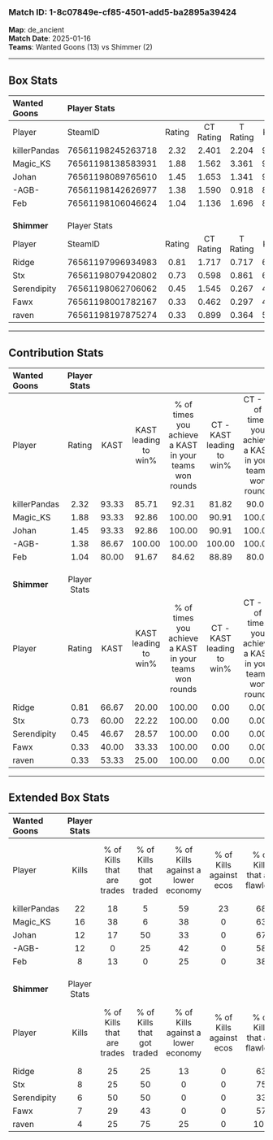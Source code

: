 ### Match ID: 1-8c07849e-cf85-4501-add5-ba2895a39424  
**Map**: de_ancient  
**Match Date**: 2025-01-16  
**Teams**: Wanted Goons (13) vs Shimmer (2)  

---  

## Box Stats  

| **Wanted Goons** | Player Stats      |        |           |          |       |       |       |         |        |      |     |
| :- | :- | :-: | :-: | :-: | :-: | :-: | :-: | :-: | :-: | :-: | :-: |
| Player           | SteamID           | Rating | CT Rating | T Rating | KAST  |  ADR  | Kills | Assists | Deaths | K/D  | HS% |
| killerPandas     | 76561198245263718 |  2.32  |   2.401   |  2.204   | 93.33 | 134.3 |  22   |    4    |   4    | 5.50 | 50  |
| Magic_KS         | 76561198138583931 |  1.88  |   1.562   |  3.361   | 93.33 | 104.1 |  16   |    4    |   4    | 4.00 | 62  |
| Johan            | 76561198089765610 |  1.45  |   1.653   |  1.341   | 93.33 | 86.7  |  12   |    3    |   8    | 1.50 | 50  |
| -AGB-            | 76561198142626977 |  1.38  |   1.590   |  0.918   | 86.67 | 82.3  |  12   |    3    |   8    | 1.50 | 50  |
| Feb              | 76561198106046624 |  1.04  |   1.136   |  1.696   | 80.00 | 69.3  |   8   |    4    |   9    | 0.89 | 50  |
|                  |                   |        |           |          |       |       |       |         |        |      |     |
|                  |                   |        |           |          |       |       |       |         |        |      |     |
|                  |                   |        |           |          |       |       |       |         |        |      |     |
| **Shimmer**      | Player Stats      |        |           |          |       |       |       |         |        |      |     |
| Player           | SteamID           | Rating | CT Rating | T Rating | KAST  |  ADR  | Kills | Assists | Deaths | K/D  | HS% |
| Ridge            | 76561197996934983 |  0.81  |   1.717   |  0.717   | 66.67 | 74.0  |   8   |    4    |   13   | 0.62 | 75  |
| Stx              | 76561198079420802 |  0.73  |   0.598   |  0.861   | 60.00 | 76.7  |   8   |    4    |   14   | 0.57 | 75  |
| Serendipity      | 76561198062706062 |  0.45  |   1.545   |  0.267   | 46.67 | 45.3  |   6   |    3    |   13   | 0.46 | 33  |
| Fawx             | 76561198001782167 |  0.33  |   0.462   |  0.297   | 40.00 | 31.1  |   7   |    1    |   15   | 0.47 | 57  |
| raven            | 76561198197875274 |  0.33  |   0.899   |  0.364   | 53.33 | 49.4  |   4   |    3    |   15   | 0.27 | 25  |
---  

## Contribution Stats  

| **Wanted Goons** | Player Stats |       |                      |                                                        |                           |                                                             |                          |                                                            |
| :- | :-: | :-: | :-: | :-: | :-: | :-: | :-: | :-: |
| Player           |    Rating    | KAST  | KAST leading to win% | % of times you achieve a KAST in your teams won rounds | CT - KAST leading to win% | CT - % of times you achieve a KAST in your teams won rounds | T - KAST leading to win% | T - % of times you achieve a KAST in your teams won rounds |
| killerPandas     |     2.32     | 93.33 |        85.71         |                         92.31                          |           81.82           |                            90.00                            |          100.00          |                           100.00                           |
| Magic_KS         |     1.88     | 93.33 |        92.86         |                         100.00                         |           90.91           |                           100.00                            |          100.00          |                           100.00                           |
| Johan            |     1.45     | 93.33 |        92.86         |                         100.00                         |           90.91           |                           100.00                            |          100.00          |                           100.00                           |
| -AGB-            |     1.38     | 86.67 |        100.00        |                         100.00                         |          100.00           |                           100.00                            |          100.00          |                           100.00                           |
| Feb              |     1.04     | 80.00 |        91.67         |                         84.62                          |           88.89           |                            80.00                            |          100.00          |                           100.00                           |
|                  |              |       |                      |                                                        |                           |                                                             |                          |                                                            |
|                  |              |       |                      |                                                        |                           |                                                             |                          |                                                            |
|                  |              |       |                      |                                                        |                           |                                                             |                          |                                                            |
| **Shimmer**      | Player Stats |       |                      |                                                        |                           |                                                             |                          |                                                            |
| Player           |    Rating    | KAST  | KAST leading to win% | % of times you achieve a KAST in your teams won rounds | CT - KAST leading to win% | CT - % of times you achieve a KAST in your teams won rounds | T - KAST leading to win% | T - % of times you achieve a KAST in your teams won rounds |
| Ridge            |     0.81     | 66.67 |        20.00         |                         100.00                         |           0.00            |                            0.00                             |          28.57           |                           100.00                           |
| Stx              |     0.73     | 60.00 |        22.22         |                         100.00                         |           0.00            |                            0.00                             |          25.00           |                           100.00                           |
| Serendipity      |     0.45     | 46.67 |        28.57         |                         100.00                         |           0.00            |                            0.00                             |          50.00           |                           100.00                           |
| Fawx             |     0.33     | 40.00 |        33.33         |                         100.00                         |           0.00            |                            0.00                             |          40.00           |                           100.00                           |
| raven            |     0.33     | 53.33 |        25.00         |                         100.00                         |           0.00            |                            0.00                             |          40.00           |                           100.00                           |
---  

## Extended Box Stats  

| **Wanted Goons** | Player Stats |                            |                            |                                    |                         |                              |                                 |        |                             |                                     |                          |                               |                            |
| :- | :-: | :-: | :-: | :-: | :-: | :-: | :-: | :-: | :-: | :-: | :-: | :-: | :-: |
| Player           |    Kills     | % of Kills that are trades | % of Kills that got traded | % of Kills against a lower economy | % of Kills against ecos | % of Kills that are flawless | % of Kills that are close duels | Deaths | % of Deaths that get traded | % of Deaths against a lower economy | % of Deaths against ecos | % of Deaths that are flawless | % of Deaths that are close |
| killerPandas     |      22      |             18             |             5              |                 59                 |           23            |              68              |                5                |   4    |             50              |                 25                  |            0             |              100              |             25             |
| Magic_KS         |      16      |             38             |             6              |                 38                 |            0            |              63              |                0                |   4    |             25              |                 25                  |            0             |              50               |             25             |
| Johan            |      12      |             17             |             50             |                 33                 |            0            |              67              |                0                |   8    |             50              |                 38                  |            0             |              75               |             0              |
| -AGB-            |      12      |             0              |             25             |                 42                 |            0            |              58              |               25                |   8    |             25              |                 38                  |            0             |              75               |             0              |
| Feb              |      8       |             13             |             0              |                 25                 |            0            |              38              |               13                |   9    |             67              |                 33                  |            0             |              44               |             11             |
|                  |              |                            |                            |                                    |                         |                              |                                 |        |                             |                                     |                          |                               |                            |
|                  |              |                            |                            |                                    |                         |                              |                                 |        |                             |                                     |                          |                               |                            |
|                  |              |                            |                            |                                    |                         |                              |                                 |        |                             |                                     |                          |                               |                            |
| **Shimmer**      | Player Stats |                            |                            |                                    |                         |                              |                                 |        |                             |                                     |                          |                               |                            |
| Player           |    Kills     | % of Kills that are trades | % of Kills that got traded | % of Kills against a lower economy | % of Kills against ecos | % of Kills that are flawless | % of Kills that are close duels | Deaths | % of Deaths that get traded | % of Deaths against a lower economy | % of Deaths against ecos | % of Deaths that are flawless | % of Deaths that are close |
| Ridge            |      8       |             25             |             25             |                 13                 |            0            |              63              |                0                |   13   |             23              |                  8                  |            0             |              54               |             8              |
| Stx              |      8       |             25             |             50             |                 0                  |            0            |              75              |               13                |   14   |             14              |                  7                  |            0             |              50               |             14             |
| Serendipity      |      6       |             50             |             50             |                 0                  |            0            |              33              |               17                |   13   |             15              |                  8                  |            0             |              62               |             8              |
| Fawx             |      7       |             29             |             43             |                 0                  |            0            |              57              |               14                |   15   |              0              |                  7                  |            0             |              80               |             0              |
| raven            |      4       |             25             |             75             |                 25                 |            0            |             100              |                0                |   15   |             27              |                  7                  |            0             |              60               |             7              |
